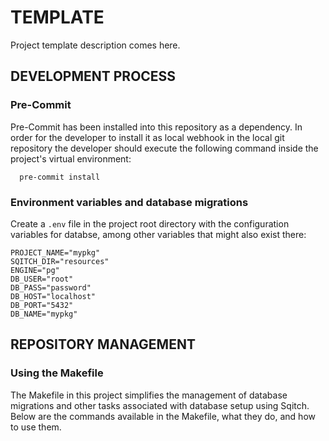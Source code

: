 # TEMPLATE

Project template description comes here. 

## DEVELOPMENT PROCESS

### Pre-Commit
Pre-Commit has been installed into this repository as a dependency. In order for the developer to install it as local webhook in the local git repository the developer should execute the following command inside the project's virtual environment:

```
  pre-commit install
```

### Environment variables and database migrations
Create a `.env` file in the project root directory with the configuration variables for databse, among other variables that might also exist there:

```
PROJECT_NAME="mypkg"
SQITCH_DIR="resources"
ENGINE="pg"
DB_USER="root"
DB_PASS="password"
DB_HOST="localhost"
DB_PORT="5432"
DB_NAME="mypkg"
```

## REPOSITORY MANAGEMENT

### Using the Makefile

The Makefile in this project simplifies the management of database migrations and other tasks associated with database setup using Sqitch. Below are the commands available in the Makefile, what they do, and how to use them.

